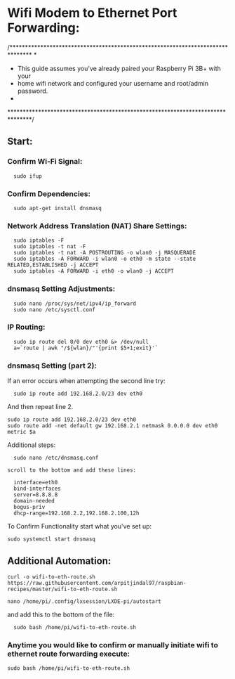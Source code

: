Wifi Modem to Ethernet Port Forwarding:
========================================

/*******************************************************************************
* 
*  This guide assumes you've already paired your Raspberry Pi 3B+ with your 
*  home wifi network and configured your username and root/admin password. 
* 
*******************************************************************************/

Start:
---------------------

### Confirm Wi-Fi Signal:
```
  sudo ifup
```

### Confirm Dependencies:
```
  sudo apt-get install dnsmasq
```

### Network Address Translation (NAT) Share Settings:
```
  sudo iptables -F
  sudo iptables -t nat -F
  sudo iptables -t nat -A POSTROUTING -o wlan0 -j MASQUERADE
  sudo iptables -A FORWARD -i wlan0 -o eth0 -m state --state RELATED,ESTABLISHED -j ACCEPT
  sudo iptables -A FORWARD -i eth0 -o wlan0 -j ACCEPT
```

### dnsmasq Setting Adjustments:
```
  sudo nano /proc/sys/net/ipv4/ip_forward
  sudo nano /etc/sysctl.conf 
```

### IP Routing:
```
  sudo ip route del 0/0 dev eth0 &> /dev/null
  a=`route | awk "/${wlan}/"'{print $5+1;exit}'`
```

### dnsmasq Setting (part 2):

If an error occurs when attempting the second line try:
```
  sudo ip route add 192.168.2.0/23 dev eth0
```
And then repeat line 2.

```
sudo ip route add 192.168.2.0/23 dev eth0
sudo route add -net default gw 192.168.2.1 netmask 0.0.0.0 dev eth0 metric $a
```

Additional steps:
```
  sudo nano /etc/dnsmasq.conf
```
    scroll to the bottom and add these lines:
```
  interface=eth0
  bind-interfaces
  server=8.8.8.8
  domain-needed
  bogus-priv
  dhcp-range=192.168.2.2,192.168.2.100,12h
```

To Confirm Functionality start what you've set up:
```
sudo systemctl start dnsmasq
```

## Additional Automation:

```
curl -o wifi-to-eth-route.sh https://raw.githubusercontent.com/arpitjindal97/raspbian-recipes/master/wifi-to-eth-route.sh

nano /home/pi/.config/lxsession/LXDE-pi/autostart
```
and add this to the bottom of the file:
```
  sudo bash /home/pi/wifi-to-eth-route.sh
```

### Anytime you would like to confirm or manually initiate wifi to ethernet route forwarding execute:
```
sudo bash /home/pi/wifi-to-eth-route.sh
```
